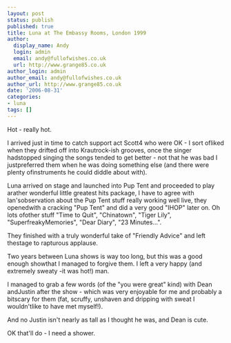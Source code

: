 ```yaml
---
layout: post
status: publish
published: true
title: Luna at The Embassy Rooms, London 1999
author:
  display_name: Andy
  login: admin
  email: andy@fullofwishes.co.uk
  url: http://www.grange85.co.uk
author_login: admin
author_email: andy@fullofwishes.co.uk
author_url: http://www.grange85.co.uk
date: '2006-08-31'
categories:
- luna
tags: []
---
```

Hot - really hot.

I arrived just in time to catch support act Scott4 who were OK - I sort
ofliked when they drifted off into Krautrock-ish grooves, once the singer
hadstopped singing the songs tended to get better - not that he was bad I
justpreferred them when he was doing something else (and there were plenty
ofinstruments he could diddle about with).

Luna arrived on stage and launched into Pup Tent and proceeded to play arather
wonderful little greatest hits package, I have to agree with Ian'sobservation
about the Pup Tent stuff really working well live, they openedwith a cracking
"Pup Tent" and did a very good "IHOP" later on. Oh lots ofother stuff "Time to
Quit", "Chinatown", "Tiger Lily", "SuperfreakyMemories", "Dear Diary", "23
Minutes...".

They finished with a truly wonderful take of "Friendly Advice" and left
thestage to rapturous applause.

Two years between Luna shows is way too long, but this was a good enough
showthat I managed to forgive them. I left a very happy (and extremely sweaty
-it was hot!) man.

I managed to grab a few words (of the "you were great" kind) with Dean
andJustin after the show - which was very enjoyable for me and probably a
bitscary for them (fat, scruffy, unshaven and dripping with sweat I
wouldn'tlike to have met myself!).

And no Justin isn't nearly as tall as I thought he was, and Dean is cute.

OK that'll do - I need a shower.


